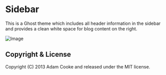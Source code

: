 # Sidebar

This is a Ghost theme which includes all header information in the sidebar and provides
a clean white space for blog content on the right.

![Image](http://s.adamcooke.io/ZyqgB.png)

## Copyright & License

Copyright (C) 2013 Adam Cooke and released under the MIT license.